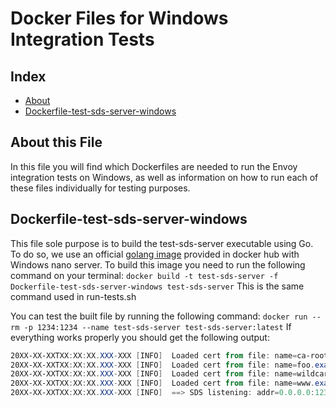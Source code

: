 # Docker Files for Windows Integration Tests

## Index

- [About](#about-this-file)
- [Dockerfile-test-sds-server-windows](#dockerfile-test-sds-server-windows)

## About this File

In this file you will find which Dockerfiles are needed to run the Envoy integration tests on Windows, as well as information on how to run each of these files individually for testing purposes.

## Dockerfile-test-sds-server-windows

This file sole purpose is to build the test-sds-server executable using Go. To do so, we use an official [golang image](https://hub.docker.com/_/golang/) provided in docker hub with Windows nano server.
To build this image you need to run the following command on your terminal:
`docker build -t test-sds-server -f Dockerfile-test-sds-server-windows test-sds-server`
This is the same command used in run-tests.sh

You can test the built file by running the following command:
`docker run --rm -p 1234:1234 --name test-sds-server test-sds-server:latest`
If everything works properly you should get the following output:

```Powershell
20XX-XX-XXTXX:XX:XX.XXX-XXX [INFO]  Loaded cert from file: name=ca-root
20XX-XX-XXTXX:XX:XX.XXX-XXX [INFO]  Loaded cert from file: name=foo.example.com
20XX-XX-XXTXX:XX:XX.XXX-XXX [INFO]  Loaded cert from file: name=wildcard.ingress.consul
20XX-XX-XXTXX:XX:XX.XXX-XXX [INFO]  Loaded cert from file: name=www.example.com
20XX-XX-XXTXX:XX:XX.XXX-XXX [INFO]  ==> SDS listening: addr=0.0.0.0:1234
```
